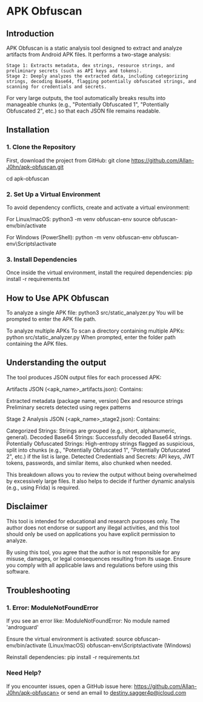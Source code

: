 # APK Obfuscan

## Introduction
APK Obfuscan is a static analysis tool designed to extract and analyze artifacts from Android APK files. It performs a two-stage analysis:

    Stage 1: Extracts metadata, dex strings, resource strings, and preliminary secrets (such as API keys and tokens).
    Stage 2: Deeply analyzes the extracted data, including categorizing strings, decoding Base64, flagging potentially obfuscated strings, and scanning for credentials and secrets.

For very large outputs, the tool automatically breaks results into manageable chunks (e.g., "Potentially Obfuscated 1", "Potentially Obfuscated 2", etc.) so that each JSON file remains readable.

## Installation

### 1. Clone the Repository
First, download the project from GitHub:
git clone https://github.com/Allan-J0hn/apk-obfuscan.git

cd apk-obfuscan

### 2. Set Up a Virtual Environment
To avoid dependency conflicts, create and activate a virtual environment:

For Linux/macOS:
python3 -m venv obfuscan-env
source obfuscan-env/bin/activate

For Windows (PowerShell):
python -m venv obfuscan-env
obfuscan-env\Scripts\activate

### 3. Install Dependencies
Once inside the virtual environment, install the required dependencies:
pip install -r requirements.txt

## How to Use APK Obfuscan

To analyze a single APK file:
python3 src/static_analyzer.py
You will be prompted to enter the APK file path.

To analyze multiple APKs
To scan a directory containing multiple APKs:
python src/static_analyzer.py
When prompted, enter the folder path containing the APK files.

## Understanding the output
The tool produces JSON output files for each processed APK:

Artifacts JSON (<apk_name>_artifacts.json):
 Contains:
 
  Extracted metadata (package name, version)
  Dex and resource strings
  Preliminary secrets detected using regex patterns

Stage 2 Analysis JSON (<apk_name>_stage2.json):
 Contains:
 
  Categorized Strings: Strings are grouped (e.g., short, alphanumeric, general).
  Decoded Base64 Strings: Successfully decoded Base64 strings.
  Potentially Obfuscated Strings: High-entropy strings flagged as suspicious, split into chunks (e.g., "Potentially Obfuscated 1", "Potentially Obfuscated 2", etc.) if the list is large.
  Detected Credentials and Secrets: API keys, JWT tokens, passwords, and similar items, also chunked when needed.

This breakdown allows you to review the output without being overwhelmed by excessively large files. It also helps to decide if further dynamic analysis (e.g., using Frida) is required.

## Disclaimer

This tool is intended for educational and research purposes only. The author does not endorse or support any illegal activities, and this tool should only be used on applications you have explicit permission to analyze. 

By using this tool, you agree that the author is not responsible for any misuse, damages, or legal consequences resulting from its usage. Ensure you comply with all applicable laws and regulations before using this software.


## Troubleshooting

### 1. Error: ModuleNotFoundError
If you see an error like:
ModuleNotFoundError: No module named 'androguard'

Ensure the virtual environment is activated:
source obfuscan-env/bin/activate  (Linux/macOS)
obfuscan-env\Scripts\activate     (Windows)

Reinstall dependencies:
pip install -r requirements.txt

### Need Help?
If you encounter issues, open a GitHub issue here: https://github.com/Allan-J0hn/apk-obfuscan> or send an email to destiny.sagger4p@icloud.com

